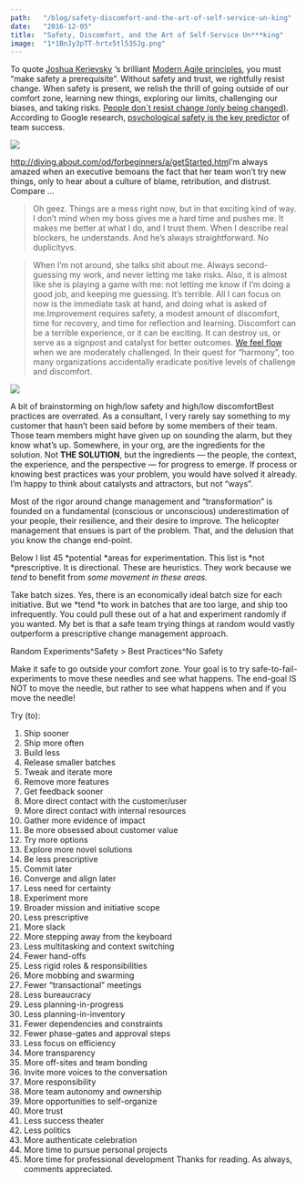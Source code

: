 ```yaml
---
path:	"/blog/safety-discomfort-and-the-art-of-self-service-un-king"
date:	"2016-12-05"
title:	"Safety, Discomfort, and the Art of Self-Service Un***king"
image:	"1*1BnJy3pTT-hrtx5tl53SJg.png"
---
```


To quote [Joshua Kerievsky](https://medium.com/u/28229c304ac9) ‘s brilliant [Modern Agile principles](http://modernagile.org/), you must “make safety a prerequisite”. Without safety and trust, we rightfully resist change. When safety is present, we relish the thrill of going outside of our comfort zone, learning new things, exploring our limits, challenging our biases, and taking risks. [People don´t resist change (only being changed)](https://twitter.com/NielsPflaeging/status/793414761232928768). According to Google research, [psychological safety is the key predictor](http://www.nytimes.com/2016/02/28/magazine/what-google-learned-from-its-quest-to-build-the-perfect-team.html?_r=0) of team success.

![](/images/1*1BnJy3pTT-hrtx5tl53SJg.png)

<http://diving.about.com/od/forbeginners/a/getStarted.htm>I’m always amazed when an executive bemoans the fact that her team won’t try new things, only to hear about a culture of blame, retribution, and distrust. Compare …


> Oh geez. Things are a mess right now, but in that exciting kind of way. I don’t mind when my boss gives me a hard time and pushes me. It makes me better at what I do, and I trust them. When I describe real blockers, he understands. And he’s always straightforward. No duplicityvs.


> When I’m not around, she talks shit about me. Always second-guessing my work, and never letting me take risks. Also, it is almost like she is playing a game with me: not letting me know if I’m doing a good job, and keeping me guessing. It’s terrible. All I can focus on now is the immediate task at hand, and doing what is asked of me.Improvement requires safety, a modest amount of discomfort, time for recovery, and time for reflection and learning. Discomfort can be a terrible experience, or it can be exciting. It can destroy us, or serve as a signpost and catalyst for better outcomes. [We feel flow](https://en.wikipedia.org/wiki/Flow_%28psychology%29) when we are moderately challenged. In their quest for “harmony”, too many organizations accidentally eradicate positive levels of challenge and discomfort.

![](/images/1*_q7oLu6E0TlOiU8Wk3GC7Q.png)

A bit of brainstorming on high/low safety and high/low discomfortBest practices are overrated. As a consultant, I very rarely say something to my customer that hasn’t been said before by some members of their team. Those team members might have given up on sounding the alarm, but they know what’s up. Somewhere, in your org, are the ingredients for the solution. Not **THE SOLUTION**, but the ingredients — the people, the context, the experience, and the perspective — for progress to emerge. If process or knowing best practices was your problem, you would have solved it already. I’m happy to think about catalysts and attractors, but not “ways”.

Most of the rigor around change management and “transformation” is founded on a fundamental (conscious or unconscious) underestimation of your people, their resilience, and their desire to improve. The helicopter management that ensues is part of the problem. That, and the delusion that you know the change end-point.

Below I list 45 *potential *areas for experimentation. This list is *not *prescriptive. It is directional. These are heuristics. They work because we *tend* to benefit from *some movement *in these areas*.*

Take batch sizes. Yes, there is an economically ideal batch size for each initiative. But we *tend *to work in batches that are too large, and ship too infrequently. You could pull these out of a hat and experiment randomly if you wanted. My bet is that a safe team trying things at random would vastly outperform a prescriptive change management approach.

Random Experiments^Safety > Best Practices^No Safety

Make it safe to go outside your comfort zone. Your goal is to try safe-to-fail-experiments to move these needles and see what happens. The end-goal IS NOT to move the needle, but rather to see what happens when and if you move the needle!

Try (to):

1. Ship sooner
2. Ship more often
3. Build less
4. Release smaller batches
5. Tweak and iterate more
6. Remove more features
7. Get feedback sooner
8. More direct contact with the customer/user
9. More direct contact with internal resources
10. Gather more evidence of impact
11. Be more obsessed about customer value
12. Try more options
13. Explore more novel solutions
14. Be less prescriptive
15. Commit later
16. Converge and align later
17. Less need for certainty
18. Experiment more
19. Broader mission and initiative scope
20. Less prescriptive
21. More slack
22. More stepping away from the keyboard
23. Less multitasking and context switching
24. Fewer hand-offs
25. Less rigid roles & responsibilities
26. More mobbing and swarming
27. Fewer “transactional” meetings
28. Less bureaucracy
29. Less planning-in-progress
30. Less planning-in-inventory
31. Fewer dependencies and constraints
32. Fewer phase-gates and approval steps
33. Less focus on efficiency
34. More transparency
35. More off-sites and team bonding
36. Invite more voices to the conversation
37. More responsibility
38. More team autonomy and ownership
39. More opportunities to self-organize
40. More trust
41. Less success theater
42. Less politics
43. More authenticate celebration
44. More time to pursue personal projects
45. More time for professional development
Thanks for reading. As always, comments appreciated.

